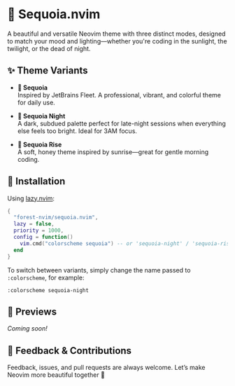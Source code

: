 # 🌲 Sequoia.nvim

A beautiful and versatile Neovim theme with three distinct modes, designed to match your mood and lighting—whether you're coding in the sunlight, the twilight, or the dead of night.

## ✨ Theme Variants

- **🌲 Sequoia**  
  Inspired by JetBrains Fleet. A professional, vibrant, and colorful theme for daily use.

- **🌌 Sequoia Night**  
  A dark, subdued palette perfect for late-night sessions when everything else feels too bright. Ideal for 3AM focus.

- **🌅 Sequoia Rise**  
  A soft, honey theme inspired by sunrise—great for gentle morning coding.

## 🔧 Installation

Using [lazy.nvim](https://github.com/folke/lazy.nvim):

```lua
{
  "forest-nvim/sequoia.nvim",
  lazy = false,
  priority = 1000,
  config = function()
    vim.cmd("colorscheme sequoia") -- or 'sequoia-night' / 'sequoia-rise'
  end
}
```

To switch between variants, simply change the name passed to `:colorscheme`, for example:

```vim
:colorscheme sequoia-night
```

## 📸 Previews

<!-- Add screenshots here if available -->

_Coming soon!_

## 💬 Feedback & Contributions

Feedback, issues, and pull requests are always welcome. Let’s make Neovim more beautiful together 🌿
